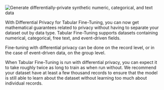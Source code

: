 ![Generate differentially-private synthetic numeric, categorical, and text data](https://blueprints.gretel.cloud/use_cases/images/tabular-ft-dp.png "Generate differentially-private synthetic numeric, categorical, and text data")

With Differential Privacy for Tabular Fine-Tuning, you can now get mathematical guarantees related to privacy without having to separate your dataset out by data type. Tabular Fine-Tuning supports datasets containing numerical, categorical, free text, and event-driven fields.

Fine-tuning with differential privacy can be done on the record level, or in the case of event-driven data, on the group level.

When Tabular Fine-Tuning is run with differential privacy, you can expect it to take roughly twice as long to train as when run without. We recommend your dataset have at least a few thousand records to ensure that the model is still able to learn about the dataset without learning too much about individual records.
